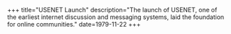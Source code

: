 +++
title="USENET Launch"
description="The launch of USENET, one of the earliest internet discussion and messaging systems, laid the foundation for online communities."
date=1979-11-22
+++